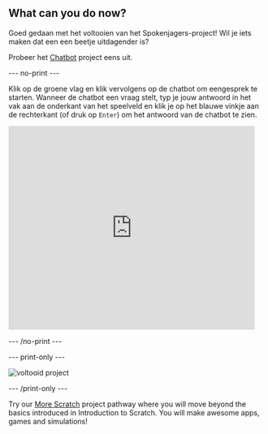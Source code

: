 ## What can you do now?

Goed gedaan met het voltooien van het Spokenjagers-project! Wil je iets maken dat een een beetje uitdagender is?

Probeer het [Chatbot](https://projects.raspberrypi.org/en/projects/chatbot?utm_source=pathway&utm_medium=whatnext&utm_campaign=projects) project eens uit.

\--- no-print \---

Klik op de groene vlag en klik vervolgens op de chatbot om een ​​gesprek te starten. Wanneer de chatbot een vraag stelt, typ je jouw antwoord in het vak aan de onderkant van het speelveld en klik je op het blauwe vinkje aan de rechterkant (of druk op `Enter`) om het antwoord van de chatbot te zien.

<div class="scratch-preview">
  <iframe allowtransparency="true" width="485" height="402" src="https://scratch.mit.edu/projects/embed/248864190/?autostart=false" 
  frameborder="0" scrolling="no"></iframe>
</div>

\--- /no-print \---

\--- print-only \---

![voltooid project](images/chatbot-preview.png)

\--- /print-only \---

Try our [More Scratch](https://projects.raspberrypi.org/en/pathways/more-scratch) project pathway where you will move beyond the basics introduced in Introduction to Scratch. You will make awesome apps, games and simulations!
